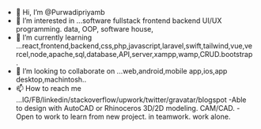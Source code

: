 - 👋 Hi, I’m @Purwadipriyamb
- 👀 I’m interested in ...software fullstack frontend backend UI/UX programming. data, OOP, software house,
- 🌱 I’m currently learning ...react,frontend,backend,css,php,javascript,laravel,swift,tailwind,vue,vercel,node,apache,sql,database,API,server,xampp,wamp,CRUD.bootstrap.
- 💞️ I’m looking to collaborate on ...web,android,mobile app,ios,app desktop,machintosh..
- 📫 How to reach me ...IG/FB/linkedin/stackoverflow/upwork/twitter/gravatar/blogspot
-Able to design with AutoCAD or Rhinoceros 3D/2D modeling. CAM/CAD.
-Open to work to learn from new project. in teamwork. work alone.
<!---
Purwadipriyamb/Purwadipriyamb is a ✨ special ✨ repository because its `README.md` (this file) appears on your GitHub profile.
You can click the Preview link to take a look at your changes.
--->
